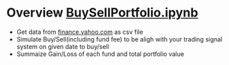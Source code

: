 # Overview [BuySellPortfolio.ipynb](https://github.com/technqvi/FinQuant/blob/master/TradeSimulation/BuySellPortfolio.ipynb) 
- Get data from [finance.yahoo.com](finance.yahoo.com) as csv file
- Simulate Buy/Sell(including fund fee) to be aligh with your trading signal system on given date to buy/sell
- Summaize Gain/Loss of each fund and total portfolio value
 
